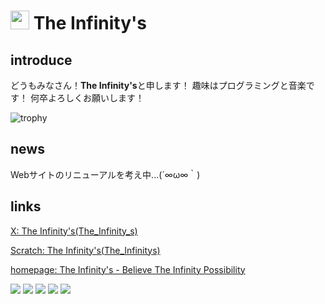 <h1><img src="https://the-infinitys.f5.si/image/The-Infinitys.webp" height="30px" />
  The Infinity's
</h1>

## introduce

どうもみなさん！**The Infinity's**と申します！
趣味はプログラミングと音楽です！
何卒よろしくお願いします！

![trophy](https://github-profile-trophy.vercel.app/?username=The-Infinitys&theme=onedark)

## news

Webサイトのリニューアルを考え中...(´∞ω∞｀)

## links

<a href="https://x.com/The_Infinity_s/">X: The Infinity's(The_Infinity_s)</a>

<a href="https://scratch.mit.edu/users/The_Infinitys/">Scratch: The Infinity's(The_Infinitys)</a>

<a href="https://the-infinitys.f5.si">homepage: The Infinity's - Believe The Infinity Possibility</a>

![](http://github-profile-summary-cards.vercel.app/api/cards/profile-details?username=The-Infinitys&theme=github_dark)
![](http://github-profile-summary-cards.vercel.app/api/cards/repos-per-language?username=The-Infinitys&theme=github_dark)
![](http://github-profile-summary-cards.vercel.app/api/cards/most-commit-language?username=The-Infinitys&theme=github_dark)
![](http://github-profile-summary-cards.vercel.app/api/cards/stats?username=The-Infinitys&theme=github_dark)
![](http://github-profile-summary-cards.vercel.app/api/cards/productive-time?username=The-Infinitys&theme=github_dark&utcOffset=9)
